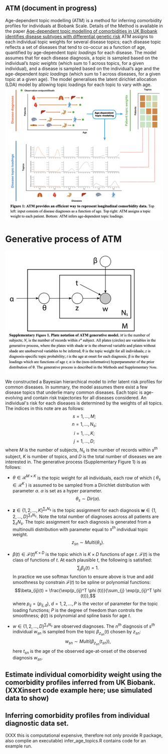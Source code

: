 ## ATM (document in progress)
Age-dependent topic modelling (ATM) is a method for inferring comorbidity profiles for individuals at Biobank Scale. Details of the Method is available in the paper [Age-dependent topic modelling of comorbidities in UK Biobank identifies disease subtypes with differential genetic risk]([https://github.com/](https://www.medrxiv.org/content/10.1101/2022.10.23.22281420v2))  
ATM assigns to each individual topic weights for several disease topics; each disease topic reflects a set of diseases that tend to co-occur as a function of age, quantified by age-dependent *topic loadings* for each disease. The model assumes that for each disease diagnosis, a topic is sampled based on the individual’s *topic weights* (which sum to 1 across topics, for a given individual), and a disease is sampled based on the individual’s age and the age-dependent *topic loadings* (which sum to 1 across diseases, for a given topic at a given age). The model generalises the latent dirichlet allocation (LDA) model by allowing topic loadings for each topic to vary with age. 
![My Image](ATM_schematic.png)

# Generative process of ATM
![My Image](ATM_generative_process.png)

We constructed a Bayesian hierarchical model to infer latent risk profiles for common diseases.  In summary, the model assumes there exist a few disease topics that underlie many common diseases.  Each topic is age-evolving and contain risk trajectories for all diseases considered. An individual's risk for each diseases is determined by the weights of all topics. The indices in this note are as follows:
$$s= 1,...,M;$$
$$n= 1,...,N_s;$$
$$i= 1,...,K;$$
$$j= 1,...,D;$$
where $M$ is the number of subjects, $N_s$ is the number of records within $s^{th}$ subject, $K$ is number of topics, and $D$ is the total number of diseases we are interested in.
The generative process (Supplementary Figure 1) is as follows: 

- $\theta \in \mathcal{R}^{M \times K}$ is the topic weight for all individuals, each row of which ( $\theta_s \in \mathcal{R}^{K}$ ) is assumed to be sampled from a Dirichlet distribution with parameter $\alpha$. $\alpha$ is set as a hyper parameter.
$$\theta_s \sim Dir(\alpha).$$

- $\mathbf{z} \in \{1,2,...,K\}^{\sum_s N_s}$ is the topic assignment for each diagnosis $\mathbf{w}  \in \{1,2,...,D\}^{\sum_s N_s}$. Note the total number of diagnoses across all patients are $\sum_s N_s$. The topic assignment for each diagnosis is generated from a multinoulli distribution with parameter equal to $s^{th}$ individual topic weight. 
$$z_{sn} \sim Multi(\theta_s).$$

- $\beta(t) \in \mathcal{F}(t)^{K \times D}$ is the topic which is $K \times D$ functions of age $t$. $\mathcal{F}(t)$ is the class of functions of $t$. At each plausible $t$, the following is satisfied:
$$\sum_j \beta_{ij}(t) = 1.$$
In practice we use softmax function to ensure above is true and add smoothness by constrain $\mathcal{F}(t)$ to be spline or polynomial functions:
$$\beta_{ij}(t) = \frac{\exp(p_{ij}^T \phi (t))}{\sum_{j} \exp(p_{ij}^T \phi (t))},$$
where $p_{ij} = ( p_{ij,d} ), \; d = 1,2,...,P$ is the vector of parameter for the topic loading functions; $P$ is the degree of freedom than controls the smoothness; $\phi (t)$ is polynomial and spline basis for age $t$.

- $w \in \{1,2,...,D\}^{\sum_s N_s}$ are observed diagnoses. The $n^{th}$ diagnosis of $s^{th}$ individual $w_{sn}$ is sampled from the topic $\beta_{z_{sn}}(t)$ chosen by $z_{sn}$:
$$w_{sn} \sim Multi(\beta_{z_{sn}}(t_{sn})),$$
here $t_{sn}$ is the age of the observed age-at-onset of the observed diagnosis $w_{sn}$.

## Estimate individual comorbidity weight using the comorbidity profiles inferred from UK Biobank.(XXXinsert code example here; use simulated data to show)

## Inferring comorbidity profiles from individual diagnostic data set. 
(XXX this is computational expensive, therefore not only provide R package, also complie an executable)
infer_age_topics.R contains code for an example run. 
